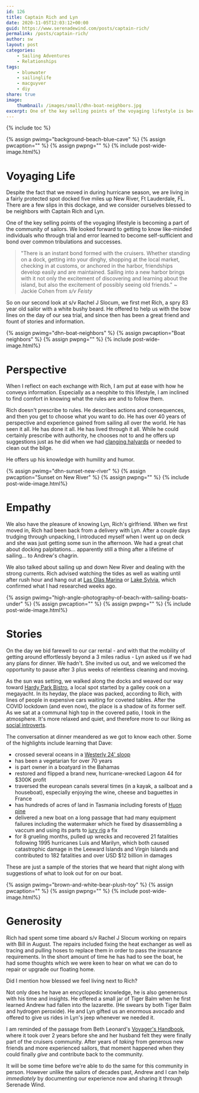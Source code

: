 ```yaml
---
id: 126
title: Captain Rich and Lyn
date: 2020-11-05T12:03:12+00:00
guid: https://www.serenadewind.com/posts/captain-rich/
permalink: /posts/captain-rich/
author: sw
layout: post
categories:
    - Sailing Adventures
    - Relationships
tags:
    - bluewater
    - sailinglife
    - macguyver
    - diy
share: true
image:
    thumbnail: /images/small/dhn-boat-neighbors.jpg 
excerpt: One of the key selling points of the voyaging lifestyle is becoming a part of the community of sailors. We know of no better way of being introduced to this community than to have as neighbors, Captain Rich and his girlfriend Lyn. 
---
```

{% include toc %}

{% assign pwimg="background-beach-blue-cave" %}
{% assign pwcaption="" %}
{% assign pwpng="" %}
{% include post-wide-image.html%}

# Voyaging Life

Despite the fact that we moved in during hurricane season, we are living in a fairly protected spot docked five miles up New River, Ft Lauderdale, FL. There are a few slips in this dockage, and we consider ourselves blessed to be neighbors with Captain Rich and Lyn. 

One of the key selling points of the voyaging lifestyle is becoming a part of the community of sailors. We looked forward to getting to know like-minded individuals who through trial and error learned to become self-sufficient and bond over common tribulations and successes. 

> "There is an instant bond formed with the cruisers. Whether standing on a dock, getting into your dinghy, shopping at the local market, checking in at customs, or anchored in the harbor, friendships develop easily and are maintained. Sailing into a new harbor brings with it not only the excitement of discovering and learning about the island, but also the excitement of possibly seeing old friends." ~ Jackie Cohen from *s/v Feisty*

So on our second look at s/v Rachel J Slocum, we first met Rich, a spry 83 year old sailor with a white bushy beard. He offered to help us with the bow lines on the day of our sea trial, and since then has been a great friend and fount of stories and information. 

{% assign pwimg="dhn-boat-neighbors" %}
{% assign pwcaption="Boat neighbors" %}
{% assign pwpng="" %}
{% include post-wide-image.html%}

# Perspective

When I reflect on each exchange with Rich, I am put at ease with how he conveys information. Especially as a neophite to this lifestyle, I am inclined to find comfort in knowing what the rules are and to follow them. 

Rich doesn't prescribe to rules. He describes actions and consequences, and then you get to choose what you want to do. He has over 40 years of perspective and experience gained from sailing all over the world. He has seen it all. He has done it all. He has lived through it all. While he could certainly prescribe with authority, he chooses not to and he offers up suggestions just as he did when we had [clanging halyards](/posts/tracer/) or needed to clean out the bilge. 

He offers up his knowledge with humility and humor.

{% assign pwimg="dhn-sunset-new-river" %}
{% assign pwcaption="Sunset on New River" %}
{% assign pwpng="" %}
{% include post-wide-image.html%}

# Empathy 

We also have the pleasure of knowing Lyn, Rich's girlfriend. When we first moved in, Rich had been back from a delivery with Lyn. After a couple days trudging through unpacking, I introduced myself when I went up on deck and she was just getting some sun in the afternoon. We had a great chat about docking palpitations... apparently still a thing after a lifetime of sailing... to Andrew's chagrin. 

We also talked about sailing up and down New River and dealing with the strong currents. Rich advised watching the tides as well as waiting until after rush hour and hang out at [Las Olas Marina](https://www.fortlauderdale.gov/departments/parks-recreation/marine-facilities/las-olas-marina) or [Lake Sylvia](https://www.waterwayguide.com/anchorage/2-619/lake-sylvia), which confirmed what I had researched weeks ago. 

{% assign pwimg="high-angle-photography-of-beach-with-sailing-boats-under" %}
{% assign pwcaption="" %}
{% assign pwpng="" %}
{% include post-wide-image.html%}

# Stories

On the day we bid farewell to our car rental - and with that the mobility of getting around effortlessly beyond a 3 miles radius - Lyn asked us if we had any plans for dinner. We hadn't. She invited us out, and we welcomed the opportunity to pause after 3 plus weeks of relentless cleaning and moving. 

As the sun was setting, we walked along the docks and weaved our way toward [Hardy Park Bistro](https://www.hardyparkbistro.com/), a local spot started by a galley cook on a megayacht. In its heyday, the place was packed, according to Rich, with lines of people in expensive cars waiting for coveted tables. After the COVID lockdown (and even now), the place is a shadow of its former self. As we sat at a communal high top in the covered patio, I took in the atmosphere. It's more relaxed and quiet, and therefore more to our liking as [social introverts](/posts/selectively-social/).

The conversation at dinner meandered as we got to know each other. Some of the highlights include learning that Dave:

 - crossed several oceans in a [Westerly 24' sloop](https://sailboatdata.com/sailboat/westerly-25)
 - has been a vegetarian for over 70 years
 - is part owner in a boatyard in the Bahamas
 - restored and flipped a brand new, hurricane-wrecked Lagoon 44 for $300K profit
 - traversed the european canals several times (in a kayak, a sailboat and a houseboat), especially enjoying the wine, cheese and baguettes in France
 - has hundreds of acres of land in Tasmania including forests of [Huon pine](/posts/huon-pine/)
 - delivered a new boat on a long passage that had many equipment failures including the watermaker which he fixed by disassembling a vaccum and using its parts to [jury rig](https://en.wikipedia.org/wiki/Jury_rigging) a fix 
 - for 8 grueling months, pulled up wrecks and recovered 21 fatalities following 1995 hurricanes Luis and Marilyn, which both caused catastrophic damage in the Leeward Islands and Virgin Islands and contributed to 182 fatalities and over USD $12 billion in damages 

These are just a sample of the stories that we heard that night along with suggestions of what to look out for on our boat. 

{% assign pwimg="brown-and-white-bear-plush-toy" %}
{% assign pwcaption="" %}
{% assign pwpng="" %}
{% include post-wide-image.html%}

# Generosity 

Rich had spent some time aboard s/v Rachel J Slocum working on repairs with Bill in August. The repairs included fixing the heat exchanger as well as tracing and pulling hoses to replace them in order to pass the insurance requirements. In the short amount of time he has had to see the boat, he had some thoughts which we were keen to hear on what we can do to repair or upgrade our floating home. 

Did I mention how blessed we feel living next to Rich? 

Not only does he have an encyclopedic knowledge, he is also genenerous with his time and insights. He offered a small jar of Tiger Balm when he first learned Andrew had fallen into the lazarette. (He swears by both Tiger Balm and hydrogen peroxide). He and Lyn gifted us an enormous avocado and offered to give us rides in Lyn's jeep whenever we needed it.

I am reminded of the passage from Beth Leonard's [Voyager's Handbook](https://read.amazon.com/kp/embed?asin=B0072UO1VA&preview=newtab&linkCode=kpe&ref_=cm_sw_r_kb_dp_FJoHEbN7G53A8), where it took over 2 years before she and her husband felt they were finally part of the cruisers community. After years of *taking* from generous new friends and more experienced sailors, that moment happened when they could finally *give* and contribute back to the community. 

It will be some time before we're able to do the same for this community in person. However unlike the sailors of decades past, Andrew and I can help *immediately* by documenting our experience now and sharing it through Serenade Wind. 


